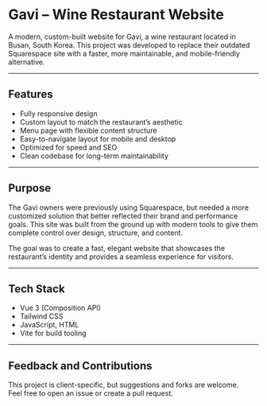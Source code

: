 # Gavi – Wine Restaurant Website

A modern, custom-built website for Gavi, a wine restaurant located in Busan, South Korea. This project was developed to replace their outdated Squarespace site with a faster, more maintainable, and mobile-friendly alternative.

---

## Features

- Fully responsive design  
- Custom layout to match the restaurant’s aesthetic  
- Menu page with flexible content structure  
- Easy-to-navigate layout for mobile and desktop  
- Optimized for speed and SEO  
- Clean codebase for long-term maintainability  

---

## Purpose

The Gavi owners were previously using Squarespace, but needed a more customized solution that better reflected their brand and performance goals. This site was built from the ground up with modern tools to give them complete control over design, structure, and content.

The goal was to create a fast, elegant website that showcases the restaurant’s identity and provides a seamless experience for visitors.

---

## Tech Stack

- Vue 3 (Composition API)  
- Tailwind CSS  
- JavaScript, HTML  
- Vite for build tooling

---

## Feedback and Contributions

This project is client-specific, but suggestions and forks are welcome.  
Feel free to open an issue or create a pull request.

